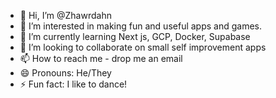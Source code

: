 - 👋 Hi, I’m @Zhawrdahn
- 👀 I’m interested in making fun and useful apps and games.
- 🌱 I’m currently learning Next js, GCP, Docker, Supabase
- 💞️ I’m looking to collaborate on small self improvement apps
- 📫 How to reach me - drop me an email
- 😄 Pronouns: He/They
- ⚡ Fun fact: I like to dance!

<!---
Zhawrdahn/Zhawrdahn is a ✨ special ✨ repository because its `README.md` (this file) appears on your GitHub profile.
You can click the Preview link to take a look at your changes.
--->
